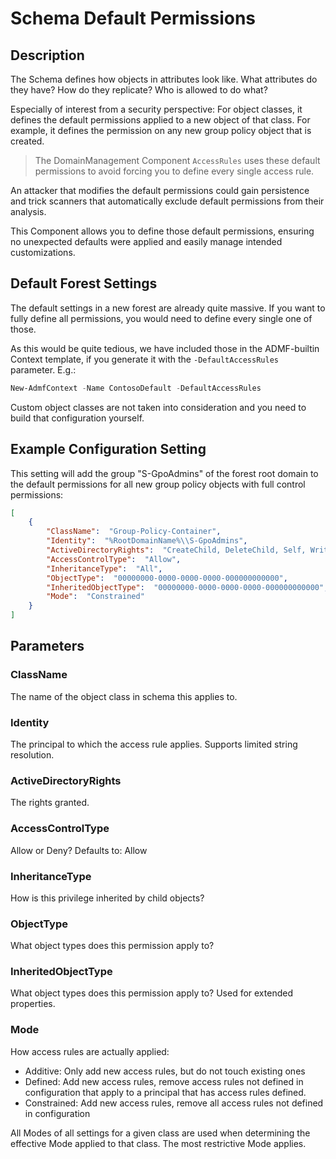 ﻿# Schema Default Permissions

## Description

The Schema defines how objects in attributes look like.
What attributes do they have?
How do they replicate?
Who is allowed to do what?

Especially of interest from a security perspective:
For object classes, it defines the default permissions applied to a new object of that class.
For example, it defines the permission on any new group policy object that is created.

> The DomainManagement Component `AccessRules` uses these default permissions to avoid forcing you to define every single access rule.

An attacker that modifies the default permissions could gain persistence and trick scanners that automatically exclude default permissions from their analysis.

This Component allows you to define those default permissions, ensuring no unexpected defaults were applied and easily manage intended customizations.

## Default Forest Settings

The default settings in a new forest are already quite massive.
If you want to fully define all permissions, you would need to define every single one of those.

As this would be quite tedious, we have included those in the ADMF-builtin Context template, if you generate it with the `-DefaultAccessRules` parameter.
E.g.:

```powershell
New-AdmfContext -Name ContosoDefault -DefaultAccessRules
```

Custom object classes are not taken into consideration and you need to build that configuration yourself.

## Example Configuration Setting

This setting will add the group "S-GpoAdmins" of the forest root domain to the default permissions for all new group policy objects with full control permissions:

```json
[
    {
        "ClassName":  "Group-Policy-Container",
        "Identity":  "%RootDomainName%\\S-GpoAdmins",
        "ActiveDirectoryRights":  "CreateChild, DeleteChild, Self, WriteProperty, DeleteTree, Delete, GenericRead, WriteDacl, WriteOwner",
        "AccessControlType":  "Allow",
        "InheritanceType":  "All",
        "ObjectType":  "00000000-0000-0000-0000-000000000000",
        "InheritedObjectType":  "00000000-0000-0000-0000-000000000000",
        "Mode":  "Constrained"
    }
]
```

## Parameters

### ClassName

The name of the object class in schema this applies to.

### Identity

The principal to which the access rule applies.
Supports limited string resolution.

### ActiveDirectoryRights

The rights granted.

### AccessControlType

Allow or Deny?
Defaults to: Allow

### InheritanceType

How is this privilege inherited by child objects?

### ObjectType

What object types does this permission apply to?

### InheritedObjectType

What object types does this permission apply to?
Used for extended properties.

### Mode

How access rules are actually applied:

- Additive: Only add new access rules, but do not touch existing ones
- Defined: Add new access rules, remove access rules not defined in configuration that apply to a principal that has access rules defined.
- Constrained: Add new access rules, remove all access rules not defined in configuration

All Modes of all settings for a given class are used when determining the effective Mode applied to that class.
The most restrictive Mode applies.
